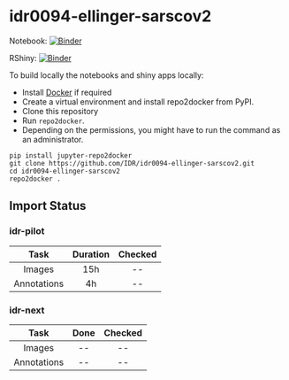 # idr0094-ellinger-sarscov2

Notebook: [![Binder](https://mybinder.org/badge_logo.svg)](https://mybinder.org/v2/gh/IDR/idr0094-ellinger-sarscov2/master?urlpath=notebooks%2Fnotebooks%2Fidr0094-ic50.ipynb%3FscreenId%3D2603)

RShiny: [![Binder](https://mybinder.org/badge_logo.svg)](https://mybinder.org/v2/gh/IDR/idr0094-ellinger-sarscov2/master?urlpath=shiny/apps/)

To build locally the notebooks and shiny apps locally:

 * Install [Docker](https://www.docker.com/) if required
 * Create a virtual environment and install repo2docker from PyPI.
 * Clone this repository
 * Run  ``repo2docker``. 
 * Depending on the permissions, you might have to run the command as an administrator.

```
pip install jupyter-repo2docker
git clone https://github.com/IDR/idr0094-ellinger-sarscov2.git
cd idr0094-ellinger-sarscov2
repo2docker .
```

## Import Status

### idr-pilot
| Task | Duration | Checked |
| :----: |:----:| :----:|
| Images| 15h | -- |
| Annotations | 4h | -- |

### idr-next
| Task | Done | Checked |
| :----: |:----:| :----:|
| Images| -- | -- |
| Annotations | -- | -- |
